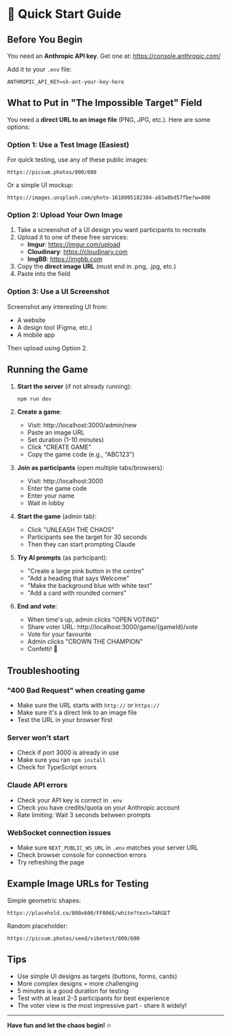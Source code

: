 # 🚀 Quick Start Guide

## Before You Begin

You need an **Anthropic API key**. Get one at: https://console.anthropic.com/

Add it to your `.env` file:
```
ANTHROPIC_API_KEY=sk-ant-your-key-here
```

## What to Put in "The Impossible Target" Field

You need a **direct URL to an image file** (PNG, JPG, etc.). Here are some options:

### Option 1: Use a Test Image (Easiest)

For quick testing, use any of these public images:

```
https://picsum.photos/800/600
```

Or a simple UI mockup:
```
https://images.unsplash.com/photo-1618005182384-a83a8bd57fbe?w=800
```

### Option 2: Upload Your Own Image

1. Take a screenshot of a UI design you want participants to recreate
2. Upload it to one of these free services:
   - **Imgur**: https://imgur.com/upload
   - **Cloudinary**: https://cloudinary.com
   - **ImgBB**: https://imgbb.com
3. Copy the **direct image URL** (must end in .png, .jpg, etc.)
4. Paste into the field

### Option 3: Use a UI Screenshot

Screenshot any interesting UI from:
- A website
- A design tool (Figma, etc.)
- A mobile app

Then upload using Option 2.

## Running the Game

1. **Start the server** (if not already running):
   ```bash
   npm run dev
   ```

2. **Create a game**:
   - Visit: http://localhost:3000/admin/new
   - Paste an image URL
   - Set duration (1-10 minutes)
   - Click "CREATE GAME"
   - Copy the game code (e.g., "ABC123")

3. **Join as participants** (open multiple tabs/browsers):
   - Visit: http://localhost:3000
   - Enter the game code
   - Enter your name
   - Wait in lobby

4. **Start the game** (admin tab):
   - Click "UNLEASH THE CHAOS"
   - Participants see the target for 30 seconds
   - Then they can start prompting Claude

5. **Try AI prompts** (as participant):
   - "Create a large pink button in the centre"
   - "Add a heading that says Welcome"
   - "Make the background blue with white text"
   - "Add a card with rounded corners"

6. **End and vote**:
   - When time's up, admin clicks "OPEN VOTING"
   - Share voter URL: http://localhost:3000/game/{gameId}/vote
   - Vote for your favourite
   - Admin clicks "CROWN THE CHAMPION"
   - Confetti! 🎉

## Troubleshooting

### "400 Bad Request" when creating game
- Make sure the URL starts with `http://` or `https://`
- Make sure it's a direct link to an image file
- Test the URL in your browser first

### Server won't start
- Check if port 3000 is already in use
- Make sure you ran `npm install`
- Check for TypeScript errors

### Claude API errors
- Check your API key is correct in `.env`
- Check you have credits/quota on your Anthropic account
- Rate limiting: Wait 3 seconds between prompts

### WebSocket connection issues
- Make sure `NEXT_PUBLIC_WS_URL` in `.env` matches your server URL
- Check browser console for connection errors
- Try refreshing the page

## Example Image URLs for Testing

Simple geometric shapes:
```
https://placehold.co/800x600/FF006E/white?text=TARGET
```

Random placeholder:
```
https://picsum.photos/seed/vibetest/800/600
```

## Tips

- Use simple UI designs as targets (buttons, forms, cards)
- More complex designs = more challenging
- 5 minutes is a good duration for testing
- Test with at least 2-3 participants for best experience
- The voter view is the most impressive part - share it widely!

---

**Have fun and let the chaos begin!** 🔥
